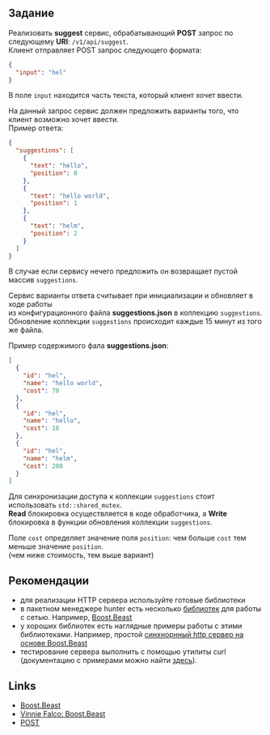 ## Задание

Реализовать **suggest** сервис, обрабатывающий **POST** запрос по следующему **URI**: `/v1/api/suggest`.</br>
Клиент отправляет POST запрос следующего формата:
```json
{
  "input": "hel"
}
```
В поле `input` находится часть текста, который клиент хочет ввести.

На данный запрос сервис должен предложить варианты того, что клиент возможно хочет ввести.</br>
Пример ответа:
```json
{
  "suggestions": [
    {
      "text": "hello",
      "position": 0
    },
    {
      "text": "hello world",
      "position": 1
    },
    {
      "text": "helm",
      "position": 2
    }
  ]
}
```
В случае если сервису нечего предложить он возвращает пустой массив `suggestions`.

Сервис варианты ответа считывает при инициализации и обновляет в ходе работы</br>
из конфигурационного файла **suggestions.json** в коллекцию `suggestions`. </br>
Обновление коллекции `suggestions` происходит каждые 15 минут из того же файла.</br>

Пример содержимого фала **suggestions.json**:
```json
[
  {
    "id": "hel",
    "name": "hello world",
    "cost": 70
  },
  {
    "id": "hel",
    "name": "hello",
    "cost": 10
  },
  {
    "id": "hel",
    "name": "helm",
    "cost": 200
  }
]
```

Для синхронизации доступа к коллекции `suggestions` стоит использовать `std::shared_mutex`.</br>
**Read** блокировка осуществляется в коде обработчика, а **Write** блокировка в функции обновления коллекции `suggestions`.</br>

Поле `cost` определяет значение поля `position`: чем больше `cost` тем меньше значение `position`.</br>
(чем ниже стоимость, тем выше вариант)

## Рекомендации

* для реализации HTTP сервера используйте готовые библиотеки
* в пакетном менеджере hunter есть несколько [библиотек](https://hunter.readthedocs.io/en/latest/packages/networking.html) для работы с сетью. Например, [Boost.Beast](https://hunter.readthedocs.io/en/latest/packages/pkg/Beast.html#pkg-beast)
* у хороших библиотек есть наглядные примеры работы с этими библиотеками. Например, простой [синхнорнный http сервер на основе Boost.Beast](https://github.com/boostorg/beast/blob/develop/example/http/server/sync/http_server_sync.cpp)
* тестирование сервера выполнить с помощью утилиты curl (документацию с примерами можно найти [здесь](https://ec.haxx.se/cmdline/cmdline-options)).

## Links

- [Boost.Beast](https://github.com/boostorg/beast)
- [Vinnie Falco: Boost.Beast](https://vinniefalco.github.io/beast/)
- [POST](https://ru.wikipedia.org/wiki/POST_(HTTP))

